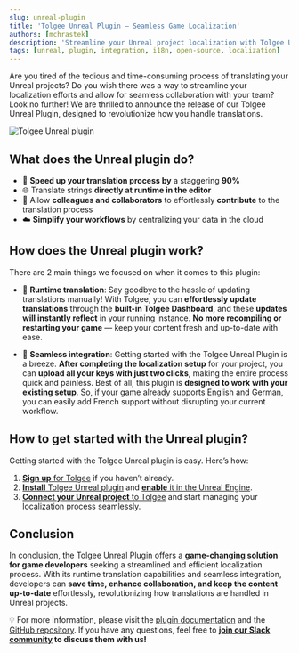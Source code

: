 ```yaml
---
slug: unreal-plugin
title: 'Tolgee Unreal Plugin – Seamless Game Localization'
authors: [mchrastek]
description: 'Streamline your Unreal project localization with Tolgee Unreal Plugin. Translate strings at runtime, collaborate effortlessly, and simplify your workflows.'
tags: [unreal, plugin, integration, i18n, open-source, localization]
---
```


Are you tired of the tedious and time-consuming process of translating your Unreal projects? Do you wish there was a way to streamline your localization efforts and allow for seamless collaboration with your team? Look no further! We are thrilled to announce the release of our Tolgee Unreal Plugin, designed to revolutionize how you handle translations.

![Tolgee Unreal plugin](/img/blog/unreal-plugin/tolgee-unreal-plugin.png)

<!--truncate-->

## What does the Unreal plugin do?

- 🚀 **Speed up your translation process by** a staggering **90%**
- 🌐 Translate strings **directly at runtime in the editor**
- 👥 Allow **colleagues and collaborators** to effortlessly **contribute** to the translation process
- ☁️ **Simplify your workflows** by centralizing your data in the cloud

## How does the Unreal plugin work?

There are 2 main things we focused on when it comes to this plugin:

- 🏃 **Runtime translation**: Say goodbye to the hassle of updating translations manually! With Tolgee, you can **effortlessly update translations** through the **built-in Tolgee Dashboard**, and these **updates will instantly reflect** in your running instance. **No more recompiling or restarting your game** — keep your content fresh and up-to-date with ease.

- 🔗 **Seamless integration**: Getting started with the Tolgee Unreal Plugin is a breeze. **After completing the localization setup** for your project, you can **upload all your keys with just two clicks**, making the entire process quick and painless. Best of all, this plugin is **designed to work with your existing setup**. So, if your game already supports English and German, you can easily add French support without disrupting your current workflow.

## How to get started with the Unreal plugin?

Getting started with the Tolgee Unreal plugin is easy. Here’s how:

1. [**Sign up** for Tolgee](https://app.tolgee.io/sign_up) if you haven’t already.
2. [**Install** Tolgee Unreal plugin](https://www.unrealengine.com/marketplace/en-US/product/2757e202f8f3408bbf66f65d26223398) and [**enable** it in the Unreal Engine](/platform/integrations/unreal_plugin/setup#enabling-the-plugin).
3. [**Connect your Unreal project** to Tolgee](/platform/integrations/unreal_plugin/setup#setting-up-the-plugin) and start managing your localization process seamlessly.

## Conclusion

In conclusion, the Tolgee Unreal Plugin offers a **game-changing solution for game developers** seeking a streamlined and efficient localization process. With its runtime translation capabilities and seamless integration, developers can **save time, enhance collaboration, and keep the content up-to-date** effortlessly, revolutionizing how translations are handled in Unreal projects.

💡 For more information, please visit the [plugin documentation](/platform/integrations/unreal_plugin/usage) and the [GitHub repository](https://github.com/tolgee/tolgee-unreal). If you have any questions, feel free to **[join our Slack community](https://tolg.ee/slack) to discuss them with us!**
